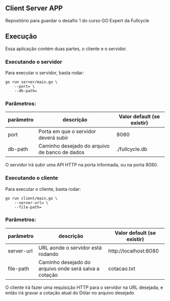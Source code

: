 ## Client Server APP

Repositório para guardar o desafio 1 do curso GO Expert da Fullcycle

## Execução

Essa aplicação contém duas partes, o cliente e o servidor.

### Executando o servidor

Para executar o servidor, basta rodar:

```shell
go run server/main.go \
    --port= \
    --db-path=
```

### Parâmetros:

| parâmetro      | descrição                                                             | Valor default (se existir)|
|----------------|-----------------------------------------------------------------------|---------------------------|
| port           | Porta em que o servidor deverá subir                                  | 8080                      |
| db-path        | Caminho desejado do arquivo de banco de dados                         | ./fullcycle.db            |

O servidor irá subir uma API HTTP na porta informada, ou na porta 8080.

### Executando o cliente

Para executar o cliente, basta rodar:

```shell
go run client/main.go \
    --server-url= \
    --file-path=
```

### Parâmetros:

| parâmetro      | descrição                                                 | Valor default (se existir)|
|----------------|-----------------------------------------------------------|---------------------------|
| server-url     | URL aonde o servidor está rodando                         | http://localhost:8080     |
| file-path      | Caminho desejado do arquivo onde será salva a cotação     | cotacao.txt               |

O cliente irá fazer uma requisição HTTP para o servidor na URL desejada, e então irá gravar a cotação atual do Dólar no arquivo desejado
